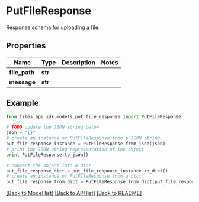 # PutFileResponse

Response schema for uploading a file.

## Properties
Name | Type | Description | Notes
------------ | ------------- | ------------- | -------------
**file_path** | **str** |  | 
**message** | **str** |  | 

## Example

```python
from files_api_sdk.models.put_file_response import PutFileResponse

# TODO update the JSON string below
json = "{}"
# create an instance of PutFileResponse from a JSON string
put_file_response_instance = PutFileResponse.from_json(json)
# print the JSON string representation of the object
print PutFileResponse.to_json()

# convert the object into a dict
put_file_response_dict = put_file_response_instance.to_dict()
# create an instance of PutFileResponse from a dict
put_file_response_from_dict = PutFileResponse.from_dict(put_file_response_dict)
```
[[Back to Model list]](../README.md#documentation-for-models) [[Back to API list]](../README.md#documentation-for-api-endpoints) [[Back to README]](../README.md)



